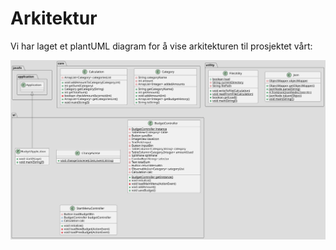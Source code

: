 # Arkitektur
Vi har laget et plantUML diagram for å vise arkitekturen til prosjektet vårt:

![plantUML-diagram](plantUML-diagram.svg)